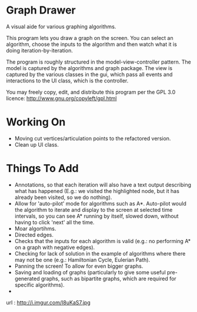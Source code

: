 
Graph Drawer
============

A visual aide for various graphing algorithms.

This program lets you draw a graph on the screen. You can select an algorithm, choose the inputs to the algorithm and then watch what it is doing iteration-by-iteration.

The program is roughly structured in the model-view-controller pattern. The model is captured by the algorithms and graph package. The view is captured by the various classes in the gui, which pass all events and interactions to the UI class, which is the controller.

You may freely copy, edit, and distribute this program per the GPL 3.0 licence: http://www.gnu.org/copyleft/gpl.html

Working On
==========
- Moving cut vertices/articulation points to the refactored version.
- Clean up UI class.

Things To Add
=============
- Annotations, so that each iteration will also have a text output describing what has happened (E.g.: we visited the highlighted node, but it has already been visited, so we do nothing).
- Allow for 'auto-pilot' mode for algorithms such as A*. Auto-pilot would the algorithm to iterate and display to the screen at selected time intervals, so you can
see A* running by itself, slowed down, without having to click 'next' all the time.
- Moar algortihms.
- Directed edges.
- Checks that the inputs for each algorithm is valid (e.g.: no performing A* on a graph with negative edges).
- Checking for lack of solution in the example of algorithms where there may not be one (e.g.: Hamiltonian Cycle, Eulerian Path).
- Panning the screen! To allow for even bigger graphs.
- Saving and loading of graphs (particularly to give some useful pre-generated graphs, such as bipartite graphs, which are required for specific algorithms).
- 
url : http://i.imgur.com/I8uKaS7.jpg
